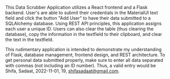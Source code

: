 This Data Scrubber Application utilizes a React frontend and a Flask backend. User's are able to submit their credentials in the MaterialUI text field and click the button "Add User" to have their data submitted to a SQLAlchemy database. Using REST API principles, this application assigns each user a unique ID. Users can also clear the table (thus clearing the database), copy the information in the textfield to their clipboard, and clear the text in the textfield. 

This rudimentary application is intended to demonstrate my understanding of Flask, database management, frontend design, and REST architecture. To get personal data submitted properly, make sure to enter all data separated with commas (not including an ID number). Thus, a valid entry would be Shifa, Sadaat, 2022-11-01, 19, shifasadaat@gmail.com.
